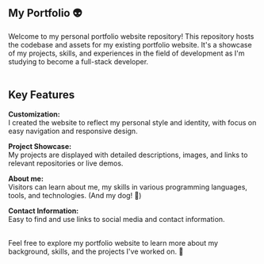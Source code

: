 My Portfolio 👽
---

Welcome to my personal portfolio website repository! This repository hosts the codebase and assets for my existing portfolio website. 
It's a showcase of my projects, skills, and experiences in the field of development as I'm studying to become a full-stack developer.
<br><br>

<strong>Key Features</strong>
-

<strong>Customization:</strong><br> I created the website to reflect my personal style and identity, with focus on easy navigation and responsive design.

<strong>Project Showcase:</strong><br> My projects are displayed with detailed descriptions, images, and links to relevant repositories or live demos.

<strong>About me:</strong><br> Visitors can learn about me, my skills in various programming languages, tools, and technologies. (And my dog! 🐶)

<strong>Contact Information:</strong><br> Easy to find and use links to social media and contact information.
<br><br>

Feel free to explore my portfolio website to learn more about my background, skills, and the projects I've worked on. 🦕
